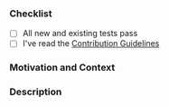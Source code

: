 <!-- Thanks for contributing to Science Journal iOS! Before you submit your pull request, please make sure to check the following boxes by putting an x in the [ ] (don't: [x ], [ x], do: [x]) -->

### Checklist
- [ ] All new and existing tests pass
- [ ] I've read the [Contribution Guidelines](https://github.com/bcmi-labs/Science-Journal-Android/blob/master/CONTRIBUTING.md)

### Motivation and Context
<!-- Why is this change required? What problem does it solve? -->
<!-- If it fixes an open issue, please link to the issue here. -->

### Description
<!-- Describe your changes in detail -->
<!-- Please describe in detail how you tested your changes. -->
